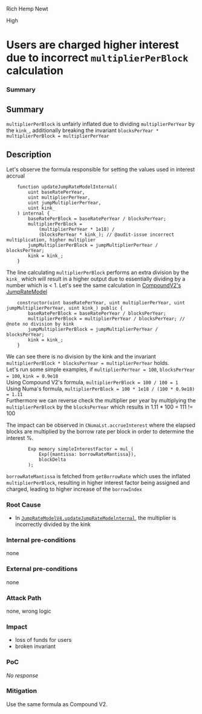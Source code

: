 Rich Hemp Newt

High

# Users are charged higher interest due to incorrect `multiplierPerBlock` calculation

### Summary

## Summary
`multiplierPerBlock` is unfairly inflated due to dividing `multiplierPerYear` by the `kink_`, additionally breaking the invariant `blocksPerYear * multiplierPerBlock = multiplierPerYear` 
## Description
Let's observe the formula responsible for setting the values used in interest accrual
```solidity
    function updateJumpRateModelInternal(
        uint baseRatePerYear,
        uint multiplierPerYear,
        uint jumpMultiplierPerYear,
        uint kink_
    ) internal {
        baseRatePerBlock = baseRatePerYear / blocksPerYear;
        multiplierPerBlock =
            (multiplierPerYear * 1e18) /
            (blocksPerYear * kink_); // @audit-issue incorrect multiplication, higher multiplier
        jumpMultiplierPerBlock = jumpMultiplierPerYear / blocksPerYear;
        kink = kink_;
    }
```
The line calculating `multiplierPerBlock` performs an extra division by the `kink_` which will result in a higher output due to essentially dividing by a number which is < 1.
Let's see the same calculation in [CompoundV2's JumpRateModel](https://github.com/compound-finance/compound-protocol/blob/a3214f67b73310d547e00fc578e8355911c9d376/contracts/JumpRateModel.sol#L47-L54)
```solidity
    constructor(uint baseRatePerYear, uint multiplierPerYear, uint jumpMultiplierPerYear, uint kink_) public {
        baseRatePerBlock = baseRatePerYear / blocksPerYear;
        multiplierPerBlock = multiplierPerYear / blocksPerYear; // @note no division by kink
        jumpMultiplierPerBlock = jumpMultiplierPerYear / blocksPerYear;
        kink = kink_;
    }
```
We can see there is no division by the kink and the invariant `multiplierPerBlock * blocksPerYear = multiplierPerYear` holds.  
Let's run some simple examples, if `multiplierPerYear = 100`, `blocksPerYear = 100`, `kink = 0.9e18`  
Using Compound V2's formula, `multiplierPerBlock = 100 / 100 = 1`  
Using Numa's formula, `multiplierPerBlock = 100 * 1e18 / (100 * 0.9e18) = 1.11`  
Furthermore we can reverse check the multiplier per year by multiplying the `multiplierPerBlock` by the `blocksPerYear` which results in 1.11 * 100 = 111 != 100  

The impact can be observed in `CNumaLst.accrueInterest` where the elapsed blocks are multiplied by the borrow rate per block in order to determine the interest %. 
```solidity
        Exp memory simpleInterestFactor = mul_(
            Exp({mantissa: borrowRateMantissa}),
            blockDelta
        );
```
`borrowRateMantissa` is fetched from `getBorrowRate` which uses the inflated `multiplierPerBlock`, resulting in higher interest factor being assigned and charged, leading to higher increase of the `borrowIndex`

### Root Cause

- In [`JumpRateModelV4.updateJumpRateModelnternal`](https://github.com/sherlock-audit/2024-12-numa-audit/blob/ae1d7781efb4cb2c3a40c642887ddadeecabb97d/Numa/contracts/lending/JumpRateModelV4.sol#L208-L209), the multiplier is incorrectly divided by the kink

### Internal pre-conditions

none

### External pre-conditions

none

### Attack Path

none, wrong logic

### Impact

- loss of funds for users
- broken invariant

### PoC

_No response_

### Mitigation

Use the same formula as Compound V2.